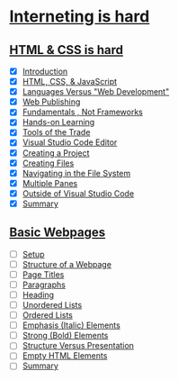 # [Interneting is hard](https://www.internetingishard.com/)

## [HTML & CSS is hard](https://www.internetingishard.com/html-and-css/)

- [x] [Introduction](https://www.internetingishard.com/html-and-css/introduction/)
- [x] [HTML, CSS, & JavaScript](https://www.internetingishard.com/html-and-css/introduction/#html-css-and-javascript)
- [x] [Languages Versus "Web Development"](https://www.internetingishard.com/html-and-css/introduction/#languages-versus-web-development)
- [x] [Web Publishing](https://www.internetingishard.com/html-and-css/introduction/#web-publishing)
- [x] [Fundamentals , Not Frameworks](https://www.internetingishard.com/html-and-css/introduction/#fundamentals-not-frameworks)
- [x] [Hands-on Learning](https://www.internetingishard.com/html-and-css/introduction/#hands-on-learning)
- [x] [Tools of the Trade](https://www.internetingishard.com/html-and-css/introduction/#tools-of-the-trade)
- [x] [Visual Studio Code Editor](https://www.internetingishard.com/html-and-css/introduction/#atom-text-editor)
- [x] [Creating a Project](https://www.internetingishard.com/html-and-css/introduction/#creating-a-project)
- [x] [Creating Files](https://www.internetingishard.com/html-and-css/introduction/#creating-files)
- [x] [Navigating in the File System](https://www.internetingishard.com/html-and-css/introduction/#navigating-the-file-system)
- [x] [Multiple Panes](https://www.internetingishard.com/html-and-css/introduction/#multiple-panes)
- [x] [Outside of Visual Studio Code](https://www.internetingishard.com/html-and-css/introduction/#outside-of-atom)
- [x] [Summary](https://www.internetingishard.com/html-and-css/introduction/#summary)

## [Basic Webpages](https://www.internetingishard.com/html-and-css/basic-web-pages/)

- [ ] [Setup](https://www.internetingishard.com/html-and-css/basic-web-pages/#setup)
- [ ] [Structure of a Webpage](https://www.internetingishard.com/html-and-css/basic-web-pages/#structure-of-a-web-page)
- [ ] [Page Titles](https://www.internetingishard.com/html-and-css/basic-web-pages/#page-titles)
- [ ] [Paragraphs](https://www.internetingishard.com/html-and-css/basic-web-pages/#paragraphs)
- [ ] [Heading](https://www.internetingishard.com/html-and-css/basic-web-pages/#headings)
- [ ] [Unordered Lists](https://www.internetingishard.com/html-and-css/basic-web-pages/#unordered-lists)
- [ ] [Ordered Lists](https://www.internetingishard.com/html-and-css/basic-web-pages/#ordered-lists)
- [ ] [Emphasis (Italic) Elements](https://www.internetingishard.com/html-and-css/basic-web-pages/#emphasis-italic-elements)
- [ ] [Strong (Bold) Elements](https://www.internetingishard.com/html-and-css/basic-web-pages/#strong-bold-elements)
- [ ] [Structure Versus Presentation](https://www.internetingishard.com/html-and-css/basic-web-pages/#structure-versus-presentation)
- [ ] [Empty HTML Elements](https://www.internetingishard.com/html-and-css/basic-web-pages/#empty-html-elements)
- [ ] [Summary](https://www.internetingishard.com/html-and-css/basic-web-pages/#summary)
